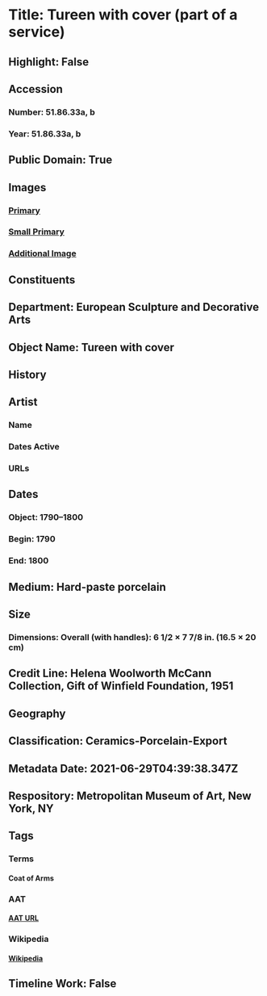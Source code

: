# Title: Tureen with cover (part of a service)
## Highlight: False
## Accession
### Number: 51.86.33a, b
### Year: 51.86.33a, b
## Public Domain: True
## Images
### [Primary](https://images.metmuseum.org/CRDImages/es/original/150861.jpg)
### [Small Primary](https://images.metmuseum.org/CRDImages/es/web-large/150861.jpg)
### [Additional Image](https://images.metmuseum.org/CRDImages/es/original/150862.jpg)
## Constituents
## Department: European Sculpture and Decorative Arts
## Object Name: Tureen with cover
## History
## Artist
### Name
### Dates Active
### URLs
## Dates
### Object: 1790–1800
### Begin: 1790
### End: 1800
## Medium: Hard-paste porcelain
## Size
### Dimensions: Overall (with handles): 6 1/2 × 7 7/8 in. (16.5 × 20 cm)
## Credit Line: Helena Woolworth McCann Collection, Gift of Winfield Foundation, 1951
## Geography
## Classification: Ceramics-Porcelain-Export
## Metadata Date: 2021-06-29T04:39:38.347Z
## Respository: Metropolitan Museum of Art, New York, NY
## Tags
### Terms
#### Coat of Arms
### AAT
#### [AAT URL](http://vocab.getty.edu/page/aat/300126352)
### Wikipedia
#### [Wikipedia]()
## Timeline Work: False
